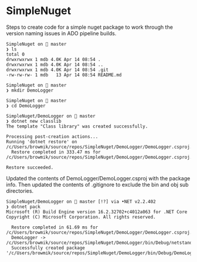 # SimpleNuget
Steps to create code for a simple nuget package to work through the version naming issues in ADO pipeline builds.

```
SimpleNuget on  master 
❯ ls
total 0
drwxrwxrwx 1 mdb 4.0K Apr 14 08:54 .        
drwxrwxrwx 1 mdb 4.0K Apr 14 08:54 ..       
drwxrwxrwx 1 mdb 4.0K Apr 14 08:54 .git     
-rw-rw-rw- 1 mdb   13 Apr 14 08:54 README.md

SimpleNuget on  master 
❯ mkdir DemoLogger

SimpleNuget on  master 
❯ cd DemoLogger

SimpleNuget/DemoLogger on  master 
❯ dotnet new classlib
The template "Class library" was created successfully.

Processing post-creation actions...
Running 'dotnet restore' on /c/Users/browmik/source/repos/SimpleNuget/DemoLogger/DemoLogger.csproj...
  Restore completed in 333.47 ms for /c/Users/browmik/source/repos/SimpleNuget/DemoLogger/DemoLogger.csproj.

Restore succeeded.
```
Updated the contents of DemoLogger/DemoLogger.csproj with the package info.
Then updated the contents of .gitignore to exclude the bin and obj sub directories.

```
SimpleNuget/DemoLogger on  master [!?] via •NET v2.2.402 
❯ dotnet pack
Microsoft (R) Build Engine version 16.2.32702+c4012a063 for .NET Core
Copyright (C) Microsoft Corporation. All rights reserved.

  Restore completed in 61.69 ms for /c/Users/browmik/source/repos/SimpleNuget/DemoLogger/DemoLogger.csproj.
  DemoLogger -> /c/Users/browmik/source/repos/SimpleNuget/DemoLogger/bin/Debug/netstandard2.0/DemoLogger.dll
  Successfully created package '/c/Users/browmik/source/repos/SimpleNuget/DemoLogger/bin/Debug/DemoLogger.1.0.0.nupkg'.
```